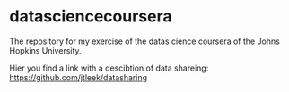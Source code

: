 # datasciencecoursera
The repository for my exercise of the datas cience coursera of the Johns Hopkins University.

Hier you find a link with a descibtion of data shareing: https://github.com/jtleek/datasharing
